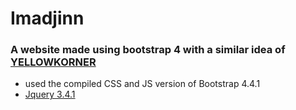 # Imadjinn 

### A website made using bootstrap 4 with a similar idea of [YELLOWKORNER](https://www.yellowkorner.com/fr-fr/home)

- used the compiled CSS and JS version of Bootstrap 4.4.1
- [Jquery 3.4.1](https://jquery.com/)